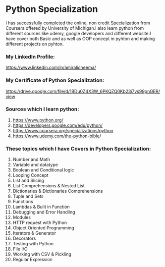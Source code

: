 # Python Specialization 
I has successfully completed the online, non credit Specialization from Coursera offered by University of Michigan.I also learn python from different sources like udemy, google developers and different website.I have cover both Basic and as well as OOP concept in pyhton and making different projects on pyhton.

### My LinkedIn Profile:
https://www.linkedin.com/in/amiralicheema/

### My Certificate of Python Specialization:
https://drive.google.com/file/d/1BDu0Z4X3W_6PKQZQ0Kb23i7vs99pnGER/view

### Sources which I learn python:
1.	https://www.python.org/
2.	https://developers.google.com/edu/python/
3.	https://www.coursera.org/specializations/python
4.	https://www.udemy.com/the-python-bible/

### These topics which I have Covers in Python Specialization:
1.	Number and Math
2.	Variable and datatype
3.	Boolean and Conditional logic
4.	Looping Concept
5.	List and Slicing
6.	List Comprehensions & Nested List
7.	Dictionaries & Dictionaries Comprehensions
8.	Tuple and Sets
9.	Functions
10.	Lambdas & Built in Function
11.	Debugging and Error Handling
12.	Modules
13.	HTTP request with Python
14.	Object Oriented Programming
15.	Iterators & Generator
16.	Decorators
17.	Testing with Python
18.	File I/O
19.	Working with CSV & Pickling
20.	Regular Expression

